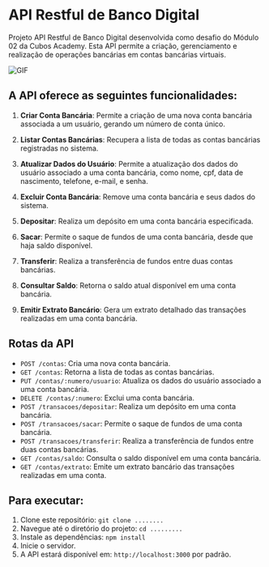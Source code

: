 

# API Restful de Banco Digital

Projeto API Restful de Banco Digital desenvolvida como desafio do Módulo 02 da Cubos Academy. Esta API permite a criação, gerenciamento e realização de operações bancárias em contas bancárias virtuais.

![GIF](https://github.com/marina-barbosa/desafio-backend-m02-b2bt05/blob/main/gif-crud-banco-digital.gif)

## A API oferece as seguintes funcionalidades:

1. **Criar Conta Bancária**: Permite a criação de uma nova conta bancária associada a um usuário, gerando um número de conta único.

2. **Listar Contas Bancárias**: Recupera a lista de todas as contas bancárias registradas no sistema.

3. **Atualizar Dados do Usuário**: Permite a atualização dos dados do usuário associado a uma conta bancária, como nome, cpf, data de nascimento, telefone, e-mail, e senha.

4. **Excluir Conta Bancária**: Remove uma conta bancária e seus dados do sistema.

5. **Depositar**: Realiza um depósito em uma conta bancária especificada.

6. **Sacar**: Permite o saque de fundos de uma conta bancária, desde que haja saldo disponível.

7. **Transferir**: Realiza a transferência de fundos entre duas contas bancárias.

8. **Consultar Saldo**: Retorna o saldo atual disponível em uma conta bancária.

9. **Emitir Extrato Bancário**: Gera um extrato detalhado das transações realizadas em uma conta bancária.

## Rotas da API

- `POST /contas`: Cria uma nova conta bancária.
- `GET /contas`: Retorna a lista de todas as contas bancárias.
- `PUT /contas/:numero/usuario`: Atualiza os dados do usuário associado a uma conta bancária.
- `DELETE /contas/:numero`: Exclui uma conta bancária.
- `POST /transacoes/depositar`: Realiza um depósito em uma conta bancária.
- `POST /transacoes/sacar`: Permite o saque de fundos de uma conta bancária.
- `POST /transacoes/transferir`: Realiza a transferência de fundos entre duas contas bancárias.
- `GET /contas/saldo`: Consulta o saldo disponível em uma conta bancária.
- `GET /contas/extrato`: Emite um extrato bancário das transações realizadas em uma conta.

## Para executar:

1. Clone este repositório: `git clone ........`
2. Navegue até o diretório do projeto: `cd .........`
3. Instale as dependências: `npm install`
4. Inicie o servidor.
5. A API estará disponível em: `http://localhost:3000` por padrão.

